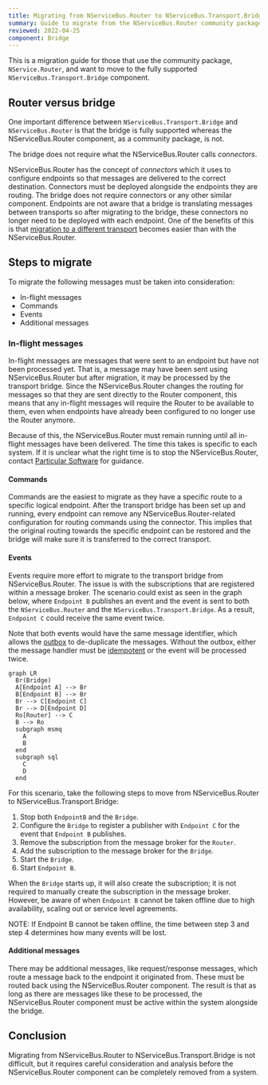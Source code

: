 ```yaml
---
title: Migrating from NServiceBus.Router to NServiceBus.Transport.Bridge
summary: Guide to migrate from the NServiceBus.Router community package to the transport bridge
reviewed: 2022-04-25
component: Bridge
---
```

This is a migration guide for those that use the community package, `NService.Router`, and want to move to the fully supported `NServiceBus.Transport.Bridge` component.

## Router versus bridge

One important difference between `NServiceBus.Transport.Bridge` and `NServiceBus.Router` is that the bridge is fully supported whereas the NServiceBus.Router component, as a community package, is not.

The bridge does not require what the NServiceBus.Router calls _connectors_.

NServiceBus.Router has the concept of _connectors_ which it uses to configure endpoints so that messages are delivered to the correct destination. Connectors must be deployed alongside the endpoints they are routing. The bridge does not require connectors or any other similar component. Endpoints are not aware that a bridge is translating messages between transports so after migrating to the bridge, these connectors no longer need to be deployed with each endpoint. One of the benefits of this is that [migration to a different transport](scenarios.md) becomes easier than with the NServiceBus.Router.

## Steps to migrate

To migrate the following messages must be taken into consideration:

- In-flight messages
- Commands
- Events
- Additional messages

### In-flight messages

In-flight messages are messages that were sent to an endpoint but have not been processed yet. That is, a message may have been sent using NServiceBus.Router but after migration, it may be processed by the transport bridge. Since the NServiceBus.Router changes the routing for messages so that they are sent directly to the Router component, this means that any in-flight messages will require the Router to be available to them, even when endpoints have already been configured to no longer use the Router anymore.

Because of this, the NServiceBus.Router must remain running until all in-flight messages have been delivered. The time this takes is specific to each system. If it is unclear what the right time is to stop the NServiceBus.Router, contact [Particular Software](https://particular.net/contactus) for guidance.

#### Commands

Commands are the easiest to migrate as they have a specific route to a specific logical endpoint. After the transport bridge has been set up and running, every endpoint can remove any NServiceBus.Router-related configuration for routing commands using the connector. This implies that the original routing towards the specific endpoint can be restored and the bridge will make sure it is transferred to the correct transport.

#### Events

Events require more effort to migrate to the transport bridge from NServiceBus.Router. The issue is with the subscriptions that are registered within a message broker. The scenario could exist as seen in the graph below, where `Endpoint B` publishes an event and the event is sent to both the `NServiceBus.Router` and the `NServiceBus.Transport.Bridge`. As a result, `Endpoint C` could receive the same event twice.

Note that both events would have the same message identifier, which allows the [outbox](/nservicebus/outbox/) to de-duplicate the messages. Without the outbox, either the message handler must be [idempotent](/nservicebus/concepts/glossary.md#idempotence) or the event will be processed twice.

```mermaid
graph LR
  Br(Bridge)
  A[Endpoint A] --> Br
  B[Endpoint B] --> Br
  Br --> C[Endpoint C]
  Br --> D[Endpoint D]
  Ro[Router] --> C
  B --> Ro
  subgraph msmq
    A
    B
  end
  subgraph sql
    C
    D
  end
```

For this scenario, take the following steps to move from NServiceBus.Router to NServiceBus.Transport.Bridge:

1. Stop both `EndpointB` and the `Bridge`.
1. Configure the `Bridge` to register a publisher with `Endpoint C` for the event that `Endpoint B` publishes.
2. Remove the subscription from the message broker for the `Router`.
3. Add the subscription to the message broker for the `Bridge`.
4. Start the `Bridge`.
5. Start `Endpoint B`.

When the `Bridge` starts up, it will also create the subscription; it is not required to manually create the subscription in the message broker. However, be aware of when `Endpoint B` cannot be taken offline due to high availability, scaling out or service level agreements.

NOTE: If Endpoint B cannot be taken offline, the time between step 3 and step 4 determines how many events will be lost.

#### Additional messages

There may be additional messages, like request/response messages, which route a message back to the endpoint it originated from. These must be routed back using the NServiceBus.Router component. The result is that as long as there are messages like these to be processed, the NServiceBus.Router component must be active within the system alongside the bridge.

## Conclusion

Migrating from NServiceBus.Router to NServiceBus.Transport.Bridge is not difficult, but it requires careful consideration and analysis before the NServiceBus.Router component can be completely removed from a system.
